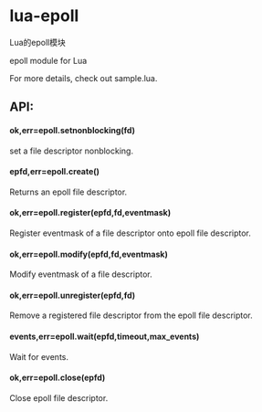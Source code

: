 lua-epoll
=========

Lua的epoll模块

epoll module for Lua

For more details, check out sample.lua.

API:
---

#### ok,err=epoll.setnonblocking(fd)
set a file descriptor nonblocking.

#### epfd,err=epoll.create()
Returns an epoll file descriptor.

#### ok,err=epoll.register(epfd,fd,eventmask)
Register eventmask of a file descriptor onto epoll file descriptor.

#### ok,err=epoll.modify(epfd,fd,eventmask)
Modify eventmask of a file descriptor.

#### ok,err=epoll.unregister(epfd,fd)
Remove a registered file descriptor from the epoll file descriptor.

#### events,err=epoll.wait(epfd,timeout,max_events)
Wait for events. 

#### ok,err=epoll.close(epfd)
Close epoll file descriptor.

